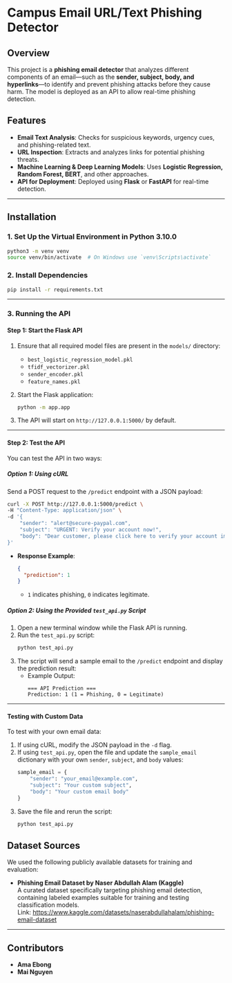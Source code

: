 # Campus Email URL/Text Phishing Detector

## Overview

This project is a **phishing email detector** that analyzes different components of an email—such as the **sender, subject, body, and hyperlinks**—to identify and prevent phishing attacks before they cause harm. The model is deployed as an API to allow real-time phishing detection.

## Features

- **Email Text Analysis**: Checks for suspicious keywords, urgency cues, and phishing-related text.
- **URL Inspection**: Extracts and analyzes links for potential phishing threats.
- **Machine Learning & Deep Learning Models**: Uses **Logistic Regression, Random Forest, BERT**, and other approaches.
- **API for Deployment**: Deployed using **Flask** or **FastAPI** for real-time detection.

---

## Installation

### **1. Set Up the Virtual Environment in Python 3.10.0**

```bash
python3 -m venv venv
source venv/bin/activate  # On Windows use `venv\Scripts\activate`
```

### **2. Install Dependencies**

```bash
pip install -r requirements.txt
```

---

### **3. Running the API**

#### **Step 1: Start the Flask API**

1. Ensure that all required model files are present in the `models/` directory:
   - `best_logistic_regression_model.pkl`
   - `tfidf_vectorizer.pkl`
   - `sender_encoder.pkl`
   - `feature_names.pkl`

2. Start the Flask application:
   ```bash
   python -m app.app
   ```

3. The API will start on `http://127.0.0.1:5000/` by default.

---

#### **Step 2: Test the API**

You can test the API in two ways:

##### **Option 1: Using cURL**
Send a POST request to the `/predict` endpoint with a JSON payload:
```bash
curl -X POST http://127.0.0.1:5000/predict \
-H "Content-Type: application/json" \
-d '{
    "sender": "alert@secure-paypal.com",
    "subject": "URGENT: Verify your account now!",
    "body": "Dear customer, please click here to verify your account immediately."
}'
```

- **Response Example**:
  ```json
  {
    "prediction": 1
  }
  ```
  - `1` indicates phishing, `0` indicates legitimate.

##### **Option 2: Using the Provided `test_api.py` Script**
1. Open a new terminal window while the Flask API is running.
2. Run the `test_api.py` script:
   ```bash
   python test_api.py
   ```
3. The script will send a sample email to the `/predict` endpoint and display the prediction result:
   - Example Output:
     ```
     === API Prediction ===
     Prediction: 1 (1 = Phishing, 0 = Legitimate)
     ```

---

#### **Testing with Custom Data**

To test with your own email data:
1. If using cURL, modify the JSON payload in the `-d` flag.
2. If using `test_api.py`, open the file and update the `sample_email` dictionary with your own `sender`, `subject`, and `body` values:
   ```python
   sample_email = {
       "sender": "your_email@example.com",
       "subject": "Your custom subject",
       "body": "Your custom email body"
   }
   ```
3. Save the file and rerun the script:
   ```bash
   python test_api.py
   ```

## Dataset Sources
We used the following publicly available datasets for training and evaluation:

- **Phishing Email Dataset by Naser Abdullah Alam (Kaggle)**  
  A curated dataset specifically targeting phishing email detection, containing labeled examples suitable for training and testing classification models.  
  Link: https://www.kaggle.com/datasets/naserabdullahalam/phishing-email-dataset
---

## Contributors

- **Ama Ebong**
- **Mai Nguyen**
